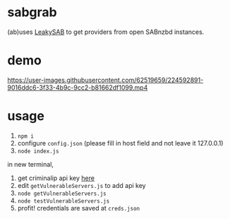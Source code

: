 # sabgrab
(ab)uses [LeakySAB](https://github.com/rlaphoenix/LeakySAB-PoC) to get providers from open SABnzbd instances.

# demo
https://user-images.githubusercontent.com/62519659/224592891-9016ddc6-3f33-4b9c-9cc2-b81662df1099.mp4

# usage
1. `npm i`
2. configure `config.json` (please fill in host field and not leave it 127.0.0.1)
3. `node index.js`

in new terminal,
1. get criminalip api key [here](https://www.criminalip.io/mypage/information)
2. edit `getVulnerableServers.js` to add api key
3. `node getVulnerableServers.js`
4. `node testVulnerableServers.js`
5. profit! credentials are saved at `creds.json`
